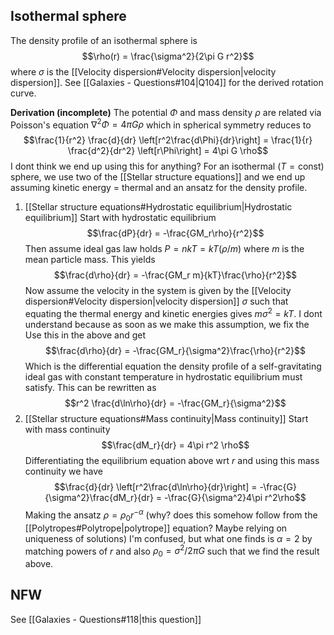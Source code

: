 ## Isothermal sphere
The density profile of an isothermal sphere is $$\rho(r) = \frac{\sigma^2}{2\pi G r^2}$$where $\sigma$ is the [[Velocity dispersion#Velocity dispersion|velocity dispersion]]. See [[Galaxies - Questions#104|Q104]] for the derived rotation curve.

**Derivation (incomplete)**
The potential $\Phi$ and mass density $\rho$ are related via Poisson's equation $\nabla^2\Phi = 4\pi G\rho$ which in spherical symmetry reduces to $$\frac{1}{r^2} \frac{d}{dr} \left[r^2\frac{d\Phi}{dr}\right] = \frac{1}{r} \frac{d^2}{dr^2} \left[r\Phi\right] = 4\pi G \rho$$I dont think we end up using this for anything? For an isothermal ($T = \text{const}$) sphere, we use two of the [[Stellar structure equations]] and we end up assuming kinetic energy = thermal and an ansatz for the density profile.

1. [[Stellar structure equations#Hydrostatic equilibrium|Hydrostatic equilibrium]] 
   Start with hydrostatic equilibrium $$\frac{dP}{dr} = -\frac{GM_r\rho}{r^2}$$Then assume ideal gas law holds $P = n k T = k T (\rho/m)$ where $m$ is the mean particle mass. This yields $$\frac{d\rho}{dr} = -\frac{GM_r m}{kT}\frac{\rho}{r^2}$$Now assume the velocity in the system is given by the [[Velocity dispersion#Velocity dispersion|velocity dispersion]] $\sigma$ such that equating the thermal energy and kinetic energies gives $m\sigma^2 = kT$. I dont understand because as soon as we make this assumption, we fix the Use this in the above and get$$\frac{d\rho}{dr} = -\frac{GM_r}{\sigma^2}\frac{\rho}{r^2}$$Which is the differential equation the density profile of a self-gravitating ideal gas with constant temperature in hydrostatic equilibrium must satisfy. This can be rewritten as $$r^2 \frac{d\ln\rho}{dr} = -\frac{GM_r}{\sigma^2}$$
2. [[Stellar structure equations#Mass continuity|Mass continuity]]
   Start with mass continuity $$\frac{dM_r}{dr} = 4\pi r^2 \rho$$Differentiating the equilibrium equation above wrt $r$ and using this mass continuity we have $$\frac{d}{dr} \left[r^2\frac{d\ln\rho}{dr}\right] = -\frac{G}{\sigma^2}\frac{dM_r}{dr} = -\frac{G}{\sigma^2}4\pi r^2\rho$$Making the ansatz $\rho = \rho_0 r^{-\alpha}$ (why? does this somehow follow from the [[Polytropes#Polytrope|polytrope]] equation? Maybe relying on uniqueness of solutions) I'm confused, but what one finds is $\alpha = 2$ by matching powers of $r$ and also $\rho_0 = \sigma^2 / 2\pi G$ such that we find the result above.


## NFW
See [[Galaxies - Questions#118|this question]] 